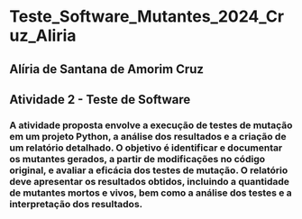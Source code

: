 # Teste_Software_Mutantes_2024_Cruz_Aliria
## Alíria de Santana de Amorim Cruz
## Atividade 2 - Teste de Software 
### A atividade proposta envolve a execução de testes de mutação em um projeto Python, a análise dos resultados e a criação de um relatório detalhado. O objetivo é identificar e documentar os mutantes gerados, a partir de modificações no código original, e avaliar a eficácia dos testes de mutação. O relatório deve apresentar os resultados obtidos, incluindo a quantidade de mutantes mortos e vivos, bem como a análise dos testes e a interpretação dos resultados. 

